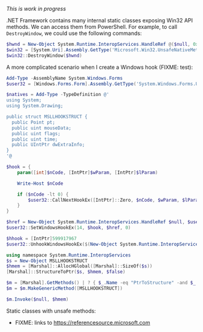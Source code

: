 
*This is work in progress*

.NET Framework contains many internal static classes exposing Win32 API methods. We can access them from PowerShell. For example, 
to call `DestroyWindow`, we could use the following commands:

```powershell
$hwnd = New-Object System.Runtime.InteropServices.HandleRef @($null, 0x123) 
$win32 = [System.Uri].Assembly.GetType('Microsoft.Win32.UnsafeNativeMethods')
$win32::DestroyWindow($hwnd)
```

A more complicated scenario when I create a Windows hook (FIXME: test):

```powershell
Add-Type -AssemblyName System.Windows.Forms
$user32 = [Windows.Forms.Form].Assembly.GetType('System.Windows.Forms.UnsafeNativeMethods')

$natives = Add-Type -TypeDefinition @'
using System;
using System.Drawing;

public struct MSLLHOOKSTRUCT {
  public Point pt;
  public uint mouseData;
  public uint flags;
  public uint time;
  public UIntPtr dwExtraInfo;
}
'@

$hook = {
    param([int]$nCode, [IntPtr]$wParam, [IntPtr]$lParam)

    Write-Host $nCode

    if ($nCode -lt 0) {
        $user32::CallNextHookEx([IntPtr]::Zero, $nCode, $wParam, $lParam)
    }
}

$href = New-Object System.Runtime.InteropServices.HandleRef $null, $user32::GetModuleHandle($null)
$user32::SetWindowsHookEx(14, $hook, $href, 0)

$hhook = [IntPtr]599917967
$user32::UnhookWindowsHookEx($(New-Object System.Runtime.InteropServices.HandleRef $null, $hhook))

using namespace System.Runtime.InteropServices
$s = New-Object MSLLHOOKSTRUCT
$hmem = [Marshal]::AllocHGlobal([Marshal]::SizeOf($s))
[Marshal]::StructureToPtr($s, $hmem, $false)

$m = [Marshal].GetMethods() | ? { $_.Name -eq "PtrToStructure" -and $_.IsGenericMethod -and $_.ReturnType -ne [Void] }
$m = $m.MakeGenericMethod([MSLLHOOKSTRUCT])

$m.Invoke($null, $hmem)
```

Static classes with unsafe methods:

- FIXME: links to https://referencesource.microsoft.com

